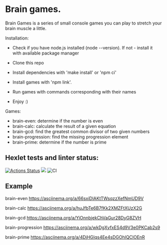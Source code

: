 # Brain games.
Brain Games is a series of small console games you can play to stretch your brain muscle a little.

Installation:

- Check if you have node.js installed (node --version). If not - install it with available package manager

- Clone this repo
- Install dependencies with 'make install' or 'npm ci'
- Install games with 'npm link'.
- Run games with commands corresponding with their names
- Enjoy :)

Games:

- brain-even: determine if the number is even
- brain-calc: calculate the result of a given equation
- brain-gcd: find the greatest common divisor of two given numbers
- brain-progression: find the missing progression element
- brain-prime: determine if the number is prime

## Hexlet tests and linter status:

[![Actions Status](https://github.com/Dastorin/backend-project-lvl1/workflows/hexlet-check/badge.svg)](https://github.com/Dastorin/backend-project-lvl1/actions)
<a href="https://codeclimate.com/github/Dastorin/backend-project-lvl1/maintainability"><img src="https://api.codeclimate.com/v1/badges/a99a88d28ad37a79dbf6/maintainability" /></a>
![CI](https://github.com/Dastorin/backend-project-lvl1/actions/workflows/b-games.yml/badge.svg)


## Example 
brain-even https://asciinema.org/a/66sxiDlAKtTWsqzzXefNmUD9V

brain-calc https://asciinema.org/a/huJfbTe6B7fKk2XMZFtXUzX2G

brain-gcd https://asciinema.org/a/YiOnnbjekChVaGur28DyG8ZVH

brain-progression https://asciinema.org/a/wkDgXyfxES4d9V3e0PKCab2s9

brain-prime https://asciinema.org/a/4DjHGlqs4Ee4sDGOhlQClOEnR